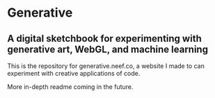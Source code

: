# Generative

## A digital sketchbook for experimenting with generative art, WebGL, and machine learning

This is the repository for generative.neef.co, a website I made to can experiment with creative applications of code.

More in-depth readme coming in the future.
